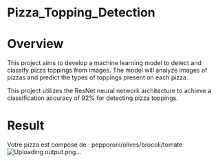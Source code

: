 # Pizza_Topping_Detection 
# Overview 
This project aims to develop a machine learning model to detect and classify pizza toppings from images. The model will analyze images of pizzas and predict the types of toppings present on each pizza. 

This project utilizes the ResNet neural network architecture to achieve a classification accuracy of 92% for detecting pizza toppings.
# Result 
Votre pizza est composé de : pepporoni/olives/brocoli/tomate
![Uploading output.png…]()

